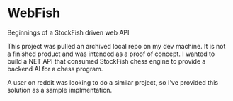 # WebFish
Beginnings of a StockFish driven web API

This project was pulled an archived local repo on my dev machine. It is not a finished product and was intended as a proof of concept. I wanted to build a NET API that consumed StockFish chess engine to provide a backend AI for a chess program.

A user on reddit was looking to do a similar project, so I've provided this solution as a sample implmentation.

